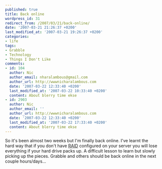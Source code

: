 ```yaml
---
published: true
title: Back online
wordpress_id: 31
redirect_from: /2007/03/21/back-online/
date: '2007-03-21 21:26:37 +0200'
last_modified_at: '2007-03-21 19:26:37 +0200'
categories:
- life
tags:
- Grabble
- Technology
- Things I Don't Like
comments:
- id: 104
  author: Nic
  author_email: nharalambous@gmail.com
  author_url: http://wwwnicharalambous.com
  date: '2007-03-22 12:33:40 +0200'
  last_modified_at: '2007-03-22 10:33:40 +0200'
  content: About blerry time ekse
- id: 2903
  author: Nic
  author_email: ''
  author_url: http://wwwnicharalambous.com
  date: '2007-03-22 12:33:40 +0200'
  last_modified_at: '2007-03-22 17:33:40 +0200'
  content: About blerry time ekse
---
```

So it's been almost two weeks but I'm finally back online. I've learnt the hard way that if you don't  have <a href="http://www.orafaq.com/glossary/faqglosr.htm">RAID</a> configured on your server you will lose everything if your hard drive packs up. A difficult lesson to learn but slowly picking up the pieces.
Grabble and others should be back online in the next couple hours/days...

